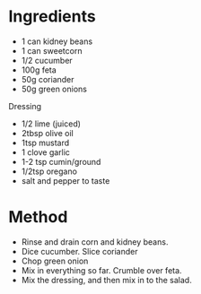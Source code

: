 # Ingredients

-   1 can kidney beans
-   1 can sweetcorn
-   1/2 cucumber
-   100g feta
-   50g coriander
-   50g green onions

Dressing

-   1/2 lime (juiced)
-   2tbsp olive oil
-   1tsp mustard
-   1 clove garlic
-   1-2 tsp cumin/ground
-   1/2tsp oregano
-   salt and pepper to taste

# Method

-   Rinse and drain corn and kidney beans.
-   Dice cucumber. Slice coriander
-   Chop green onion
-   Mix in everything so far. Crumble over feta.
-   Mix the dressing, and then mix in to the salad.

